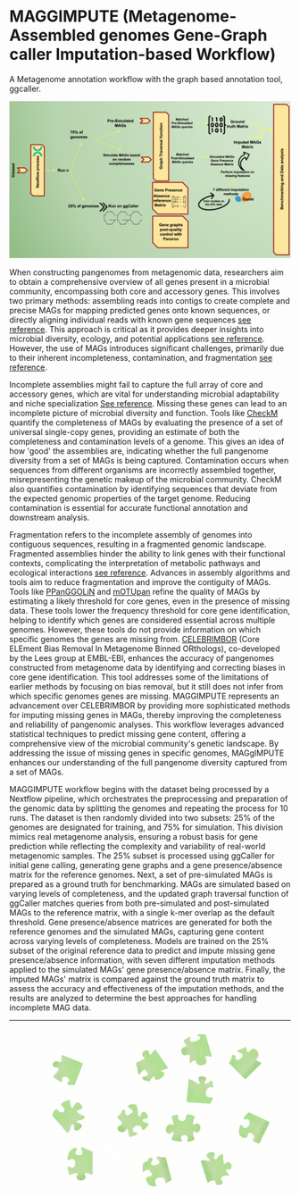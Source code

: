 # MAGGIMPUTE (Metagenome-Assembled genomes Gene-Graph caller Imputation-based Workflow)
 A Metagenome annotation workflow with the graph based annotation tool, ggcaller.



![Workflow](workflow/MAGGIMPUTE.png)

When constructing pangenomes from metagenomic data, researchers aim to obtain a comprehensive overview of all genes present in a microbial community, encompassing both core and accessory genes. This involves two primary methods: assembling reads into contigs to create complete and precise MAGs for mapping predicted genes onto known sequences, or directly aligning individual reads with known gene sequences [see reference](https://www.ncbi.nlm.nih.gov/books/NBK558825/). This approach is critical as it provides deeper insights into microbial diversity, ecology, and potential applications [see reference](https://www.ncbi.nlm.nih.gov/pmc/articles/PMC1185649/). However, the use of MAGs introduces significant challenges, primarily due to their inherent incompleteness, contamination, and fragmentation [see reference](https://www.nature.com/articles/s43705-023-00221-z).


Incomplete assemblies might fail to capture the full array of core and accessory genes, which are vital for understanding microbial adaptability and niche specialization [See reference](https://pubmed.ncbi.nlm.nih.gov/16172379/). Missing these genes can lead to an incomplete picture of microbial diversity and function. Tools like [CheckM](https://github.com/Ecogenomics/CheckM) quantify the completeness of MAGs by evaluating the presence of a set of universal single-copy genes, providing an estimate of both the completeness and contamination levels of a genome. This gives an idea of how 'good' the assemblies are, indicating whether the full pangenome diversity from a set of MAGs is being captured. Contamination occurs when sequences from different organisms are incorrectly assembled together, misrepresenting the genetic makeup of the microbial community. CheckM also quantifies contamination by identifying sequences that deviate from the expected genomic properties of the target genome. Reducing contamination is essential for accurate functional annotation and downstream analysis.

Fragmentation refers to the incomplete assembly of genomes into contiguous sequences, resulting in a fragmented genomic landscape. Fragmented assemblies hinder the ability to link genes with their functional contexts, complicating the interpretation of metabolic pathways and ecological interactions [see reference](https://www.nature.com/articles/s43705-023-00221-z). Advances in assembly algorithms and tools aim to reduce fragmentation and improve the contiguity of MAGs. Tools like [PPanGGOLiN](https://www.ncbi.nlm.nih.gov/pmc/articles/PMC7108747/) and [mOTUpan](https://pubmed.ncbi.nlm.nih.gov/35979445/) refine the quality of MAGs by estimating a likely threshold for core genes, even in the presence of missing data. These tools lower the frequency threshold for core gene identification, helping to identify which genes are considered essential across multiple genomes. However, these tools do not provide information on which specific genomes the genes are missing from. [CELEBRIMBOR](https://github.com/bacpop/CELEBRIMBOR) (Core ELEment Bias Removal In Metagenome Binned ORthologs), co-developed by the Lees group at EMBL-EBI, enhances the accuracy of pangenomes constructed from metagenome data by identifying and correcting biases in core gene identification. This tool addresses some of the limitations of earlier methods by focusing on bias removal, but it still does not infer from which specific genomes genes are missing. MAGGIMPUTE represents an advancement over CELEBRIMBOR by providing more sophisticated methods for imputing missing genes in MAGs, thereby improving the completeness and reliability of pangenomic analyses. This workflow leverages advanced statistical techniques to predict missing gene content, offering a comprehensive view of the microbial community's genetic landscape. By addressing the issue of missing genes in specific genomes, MAGgIMPUTE enhances our understanding of the full pangenome diversity captured from a set of MAGs.

MAGGIMPUTE workflow begins with the dataset being processed by a Nextflow pipeline, which orchestrates the preprocessing and preparation of the genomic data by splitting the genomes and repeating the process for 10 runs. The dataset is then randomly divided into two subsets: 25% of the genomes are designated for training, and 75% for simulation. This division mimics real metagenome analysis, ensuring a robust basis for gene prediction while reflecting the complexity and variability of real-world metagenomic samples. The 25\% subset is processed using ggCaller for initial gene calling, generating gene graphs and a gene presence/absence matrix for the reference genomes. Next, a set of pre-simulated MAGs is prepared as a ground truth for benchmarking. MAGs are simulated based on varying levels of completeness, and the updated graph traversal function of ggCaller matches queries from both pre-simulated and post-simulated MAGs to the reference matrix, with a single k-mer overlap as the default threshold. Gene presence/absence matrices are generated for both the reference genomes and the simulated MAGs, capturing gene content across varying levels of completeness. Models are trained on the 25% subset of the original reference data to predict and impute missing gene presence/absence information, with seven different imputation methods applied to the simulated MAGs' gene presence/absence matrix. Finally, the imputed MAGs' matrix is compared against the ground truth matrix to assess the accuracy and effectiveness of the imputation methods, and the results are analyzed to determine the best approaches for handling incomplete MAG data.

---

![Workflow](workflow/logo.gif)
